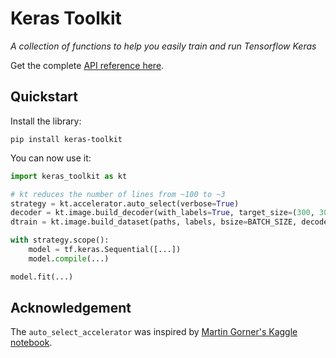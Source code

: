 # Keras Toolkit

*A collection of functions to help you easily train and run Tensorflow Keras*

Get the complete [API reference here](https://github.com/xhlulu/keras-toolkit/blob/master/docs/references.md).

## Quickstart

Install the library:

```
pip install keras-toolkit
```

You can now use it:
```python
import keras_toolkit as kt

# kt reduces the number of lines from ~100 to ~3
strategy = kt.accelerator.auto_select(verbose=True)
decoder = kt.image.build_decoder(with_labels=True, target_size=(300, 300))
dtrain = kt.image.build_dataset(paths, labels, bsize=BATCH_SIZE, decode_fn=decoder)

with strategy.scope():
    model = tf.keras.Sequential([...])
    model.compile(...)

model.fit(...)
```


## Acknowledgement

The `auto_select_accelerator` was inspired by [Martin Gorner's Kaggle notebook](https://www.kaggle.com/mgornergoogle/getting-started-with-100-flowers-on-tpu).